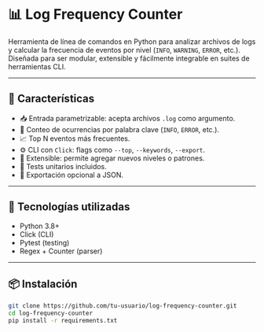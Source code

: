 # 📊 Log Frequency Counter

Herramienta de línea de comandos en Python para analizar archivos de logs y calcular la frecuencia de eventos por nivel (`INFO`, `WARNING`, `ERROR`, etc.). Diseñada para ser modular, extensible y fácilmente integrable en suites de herramientas CLI.

---

## 🚀 Características

- 📥 Entrada parametrizable: acepta archivos `.log` como argumento.
- 🔎 Conteo de ocurrencias por palabra clave (`INFO`, `ERROR`, etc.).
- 📈 Top N eventos más frecuentes.
- ⚙️ CLI con `Click`: flags como `--top`, `--keywords`, `--export`.
- 🧩 Extensible: permite agregar nuevos niveles o patrones.
- 🧪 Tests unitarios incluidos.
- 📄 Exportación opcional a JSON.

---

## 🧰 Tecnologías utilizadas

- Python 3.8+
- Click (CLI)
- Pytest (testing)
- Regex + Counter (parser)

---

## 📦 Instalación

```bash
git clone https://github.com/tu-usuario/log-frequency-counter.git
cd log-frequency-counter
pip install -r requirements.txt
